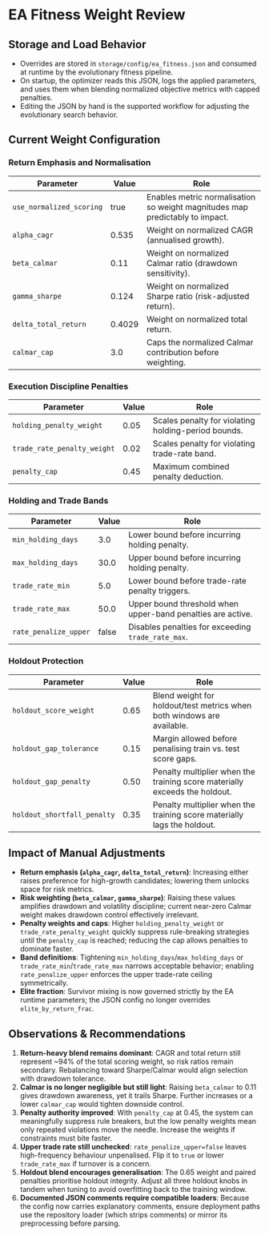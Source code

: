 # EA Fitness Weight Review

## Storage and Load Behavior
- Overrides are stored in `storage/config/ea_fitness.json` and consumed at runtime by the evolutionary fitness pipeline.
- On startup, the optimizer reads this JSON, logs the applied parameters, and uses them when blending normalized objective metrics with capped penalties.
- Editing the JSON by hand is the supported workflow for adjusting the evolutionary search behavior.

## Current Weight Configuration

### Return Emphasis and Normalisation
| Parameter | Value | Role |
| --- | --- | --- |
| `use_normalized_scoring` | true | Enables metric normalisation so weight magnitudes map predictably to impact. |
| `alpha_cagr` | 0.535 | Weight on normalized CAGR (annualised growth). |
| `beta_calmar` | 0.11 | Weight on normalized Calmar ratio (drawdown sensitivity). |
| `gamma_sharpe` | 0.124 | Weight on normalized Sharpe ratio (risk-adjusted return). |
| `delta_total_return` | 0.4029 | Weight on normalized total return. |
| `calmar_cap` | 3.0 | Caps the normalized Calmar contribution before weighting. |

### Execution Discipline Penalties
| Parameter | Value | Role |
| --- | --- | --- |
| `holding_penalty_weight` | 0.05 | Scales penalty for violating holding-period bounds. |
| `trade_rate_penalty_weight` | 0.02 | Scales penalty for violating trade-rate band. |
| `penalty_cap` | 0.45 | Maximum combined penalty deduction. |

### Holding and Trade Bands
| Parameter | Value | Role |
| --- | --- | --- |
| `min_holding_days` | 3.0 | Lower bound before incurring holding penalty. |
| `max_holding_days` | 30.0 | Upper bound before incurring holding penalty. |
| `trade_rate_min` | 5.0 | Lower bound before trade-rate penalty triggers. |
| `trade_rate_max` | 50.0 | Upper bound threshold when upper-band penalties are active. |
| `rate_penalize_upper` | false | Disables penalties for exceeding `trade_rate_max`. |

### Holdout Protection
| Parameter | Value | Role |
| --- | --- | --- |
| `holdout_score_weight` | 0.65 | Blend weight for holdout/test metrics when both windows are available. |
| `holdout_gap_tolerance` | 0.15 | Margin allowed before penalising train vs. test score gaps. |
| `holdout_gap_penalty` | 0.50 | Penalty multiplier when the training score materially exceeds the holdout. |
| `holdout_shortfall_penalty` | 0.35 | Penalty multiplier when the training score materially lags the holdout. |

## Impact of Manual Adjustments
- **Return emphasis (`alpha_cagr`, `delta_total_return`)**: Increasing either raises preference for high-growth candidates; lowering them unlocks space for risk metrics.
- **Risk weighting (`beta_calmar`, `gamma_sharpe`)**: Raising these values amplifies drawdown and volatility discipline; current near-zero Calmar weight makes drawdown control effectively irrelevant.
- **Penalty weights and caps**: Higher `holding_penalty_weight` or `trade_rate_penalty_weight` quickly suppress rule-breaking strategies until the `penalty_cap` is reached; reducing the cap allows penalties to dominate faster.
- **Band definitions**: Tightening `min_holding_days`/`max_holding_days` or `trade_rate_min`/`trade_rate_max` narrows acceptable behavior; enabling `rate_penalize_upper` enforces the upper trade-rate ceiling symmetrically.
- **Elite fraction**: Survivor mixing is now governed strictly by the EA runtime parameters; the JSON config no longer overrides `elite_by_return_frac`.

## Observations & Recommendations
1. **Return-heavy blend remains dominant**: CAGR and total return still represent ~94% of the total scoring weight, so risk ratios remain secondary. Rebalancing toward Sharpe/Calmar would align selection with drawdown tolerance.
2. **Calmar is no longer negligible but still light**: Raising `beta_calmar` to 0.11 gives drawdown awareness, yet it trails Sharpe. Further increases or a lower `calmar_cap` would tighten downside control.
3. **Penalty authority improved**: With `penalty_cap` at 0.45, the system can meaningfully suppress rule breakers, but the low penalty weights mean only repeated violations move the needle. Increase the weights if constraints must bite faster.
4. **Upper trade rate still unchecked**: `rate_penalize_upper=false` leaves high-frequency behaviour unpenalised. Flip it to `true` or lower `trade_rate_max` if turnover is a concern.
5. **Holdout blend encourages generalisation**: The 0.65 weight and paired penalties prioritise holdout integrity. Adjust all three holdout knobs in tandem when tuning to avoid overfitting back to the training window.
6. **Documented JSON comments require compatible loaders**: Because the config now carries explanatory comments, ensure deployment paths use the repository loader (which strips comments) or mirror its preprocessing before parsing.
